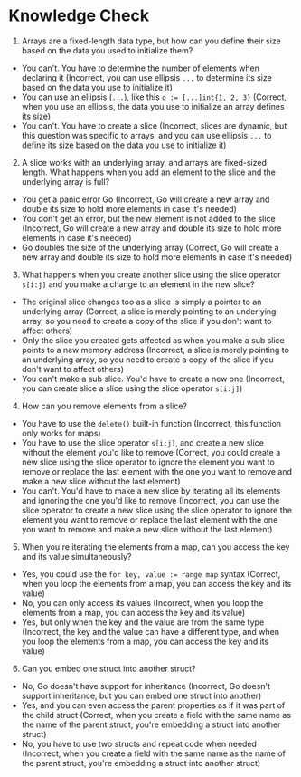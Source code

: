 # Knowledge Check

1. Arrays are a fixed-length data type, but how can you define their size based on the data you used to initialize them?
* You can't. You have to determine the number of elements when declaring it (Incorrect, you can use ellipsis `...` to determine its size based on the data you use to initialize it)
* You can use an ellipsis (`...`), like this `q := [...]int{1, 2, 3}` (Correct, when you use an ellipsis, the data you use to initialize an array defines its size)
* You can't. You have to create a slice (Incorrect, slices are dynamic, but this question was specific to arrays, and you can use ellipsis `...` to define its size based on the data you use to initialize it)

2. A slice works with an underlying array, and arrays are fixed-sized length. What happens when you add an element to the slice and the underlying array is full?
* You get a panic error Go (Incorrect, Go will create a new array and double its size to hold more elements in case it's needed)
* You don't get an error, but the new element is not added to the slice (Incorrect, Go will create a new array and double its size to hold more elements in case it's needed)
* Go doubles the size of the underlying array (Correct, Go will create a new array and double its size to hold more elements in case it's needed)

3. What happens when you create another slice using the slice operator `s[i:j]` and you make a change to an element in the new slice?
* The original slice changes too as a slice is simply a pointer to an underlying array (Correct, a slice is merely pointing to an underlying array, so you need to create a copy of the slice if you don't want to affect others)
* Only the slice you created gets affected as when you make a sub slice points to a new memory address (Incorrect, a slice is merely pointing to an underlying array, so you need to create a copy of the slice if you don't want to affect others)
* You can't make a sub slice. You'd have to create a new one (Incorrect, you can create slice a slice using the slice operator `s[i:j]`)

4. How can you remove elements from a slice?
* You have to use the `delete()` built-in function (Incorrect, this function only works for maps)
* You have to use the slice operator `s[i:j]`, and create a new slice without the element you'd like to remove (Correct, you could create a new slice using the slice operator to ignore the element you want to remove or replace the last element with the one you want to remove and make a new slice without the last element)
* You can't. You'd have to make a new slice by iterating all its elements and ignoring the one you'd like to remove (Incorrect, you can use the slice operator to create a new slice using the slice operator to ignore the element you want to remove or replace the last element with the one you want to remove and make a new slice without the last element)

5. When you're iterating the elements from a map, can you access the key and its value simultaneously?
* Yes, you could use the `for key, value := range map` syntax (Correct, when you loop the elements from a map, you can access the key and its value)
* No, you can only access its values (Incorrect, when you loop the elements from a map, you can access the key and its value)
* Yes, but only when the key and the value are from the same type (Incorrect, the key and the value can have a different type, and when you loop the elements from a map, you can access the key and its value)

6. Can you embed one struct into another struct?
* No, Go doesn't have support for inheritance (Incorrect, Go doesn't support inheritance, but you can embed one struct into another)
* Yes, and you can even access the parent properties as if it was part of the child struct (Correct, when you create a field with the same name as the name of the parent struct, you're embedding a struct into another struct)
* No, you have to use two structs and repeat code when needed (Incorrect, when you create a field with the same name as the name of the parent struct, you're embedding a struct into another struct)